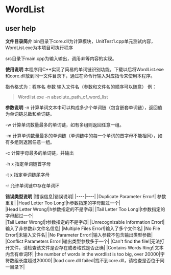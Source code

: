 # WordList
## user help
**文件目录简介**
bin目录下core.dll为计算模块，UnitTest1.cpp单元测试内容，WordList.exe为本项目可执行程序

src目录下main.cpp为输入输出，调用dll等内容的实现。

**使用说明**
本程序用C++实现了简易的单词链识别功能。下载以后将WordList.exe和core.dll放到同一文件目录下，通过在命令行输入对应指令来使用本程序。

指令格式为：程序名 参数 输入文件名（参数和文件名的顺序可以随意）
例：
> Wordlist.exe -n absolute_path_of_word_list

**参数说明**
-n 计算单词文本中可以构成多少个单词链（包含嵌套单词链），返回值为单词链总数和单词链。

-w 计算单词数量最多的单词链，如有多组则返回任意一组。

-m 计算单词数量最多的单词链（单词链中的每一个单词的首字母不能相同），如有多组则返回任意一组。

-c 计算字母最多的单词链，并输出

-h x 指定单词链首字母

-t x 指定单词链尾字母

-r 允许单词链中存在单词环

**错误类型说明**
|错误信息|错误说明|
|----|----|
|Duplicate Parameter Error!| 参数重复|
|Head Letter Too Long!|h参数指定的字母超过一个|      
|Head Letter Wrong!|h参数指定的不是字母|
|Tail Letter Too Long!|t参数指定的字母超过一个|      
|Tail Letter Wrong!|t参数指定的不是字母|
|Unrecognizable Information Error!|输入了非参数非文件名信息|
|Multiple Files Error!|输入了多个文件名|
|No File Error!|未输入文件名|
|No Parameter Error!|输入参数不包含输出类型参数|
|Conflict Parameters Error!|输出类型参数多于一个|
|Can't find the file!|无法打开文件，请检查该文件是否存在或者格式是否正确|
|Contains Words Ring!|文本内含有单词环|
|the number of words in the wordlist is too big, over 20000|字符数组长度超过20000|
|load core.dll failed|找不到core.dll，请检查是否位于同一目录下|
